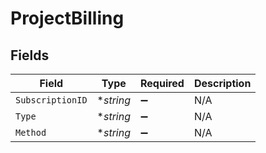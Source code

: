 # ProjectBilling


## Fields

| Field              | Type               | Required           | Description        |
| ------------------ | ------------------ | ------------------ | ------------------ |
| `SubscriptionID`   | **string*          | :heavy_minus_sign: | N/A                |
| `Type`             | **string*          | :heavy_minus_sign: | N/A                |
| `Method`           | **string*          | :heavy_minus_sign: | N/A                |